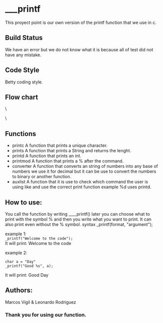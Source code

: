 # _**__printf**
This proyect point is our own version of the printf function that we use in c.

## Build Status
We have an error but we do not know what it is because all of test did not have any mistake.

## Code Style
Betty coding style.

## Flow chart
\

\

## Functions
* printc
   A function that prints a unique character.
* prints
   A function that prints a String and returns the lenght.
* printd
   A function that prints an int.
* printmod
   A function that prints a % after the command. 
* converter
   A function that converts an string of numbers into any base of numbers we use it for decimal but it can be use to convert the numbers to binary or another function.
* auxlist
   A function that it is use to check which command the user is using like and use the correct print function example %d uses printd.

## How to use:
You call the function by writing ____printf() later you can choose what to print with the symbol % and then you write what you want to print. It can also print even without the % symbol.
syntax _printf(format, "argument");

example 1:  
`_printf("Welcome to the code");`  
It will print: Welcome to the code

example 2:
```
char a = "Day"
_printf("Good %s", a);
```
It will print: Good Day

## Authors:
Marcos Vigil & Leonardo Rodriguez

### Thank you for using our function.
